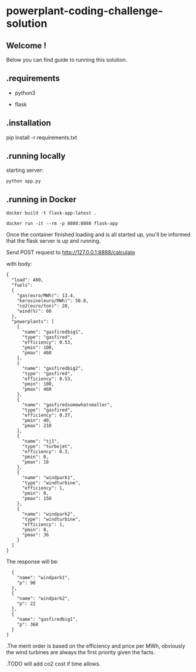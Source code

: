 # powerplant-coding-challenge-solution


## Welcome !

Below you can find guide to running this solution.


## .requirements

* python3 

* flask



## .installation
pip install -r requirements.txt

## .running locally
starting server:

```
python app.py
```

## .running in Docker

```docker build -t flask-app:latest .  ```


```docker run -it --rm -p 8888:8888 flask-app```

Once the container finished loading and is all started up, you'll be informed that the flask server is up and running.


Send POST request to http://127.0.0.1:8888/calculate

with body:

```
{
  "load": 480,
  "fuels":
  {
    "gas(euro/MWh)": 13.4,
    "kerosine(euro/MWh)": 50.8,
    "co2(euro/ton)": 20,
    "wind(%)": 60
  },
  "powerplants": [
    {
      "name": "gasfiredbig1",
      "type": "gasfired",
      "efficiency": 0.53,
      "pmin": 100,
      "pmax": 460
    },
    {
      "name": "gasfiredbig2",
      "type": "gasfired",
      "efficiency": 0.53,
      "pmin": 100,
      "pmax": 460
    },
    {
      "name": "gasfiredsomewhatsmaller",
      "type": "gasfired",
      "efficiency": 0.37,
      "pmin": 40,
      "pmax": 210
    },
    {
      "name": "tj1",
      "type": "turbojet",
      "efficiency": 0.3,
      "pmin": 0,
      "pmax": 16
    },
    {
      "name": "windpark1",
      "type": "windturbine",
      "efficiency": 1,
      "pmin": 0,
      "pmax": 150
    },
    {
      "name": "windpark2",
      "type": "windturbine",
      "efficiency": 1,
      "pmin": 0,
      "pmax": 36
    }
  ]
}
```

The response will be:

```[
  {
    "name": "windpark1",
    "p": 90
  },
  {
    "name": "windpark2",
    "p": 22
  },
  {
    "name": "gasfiredbig1",
    "p": 368
  }
]
```


.The merit order is based on the efficiency and price per MWh, obviously the wind turbines are always the first priority given the facts.



.TODO will add co2 cost if time allows.

